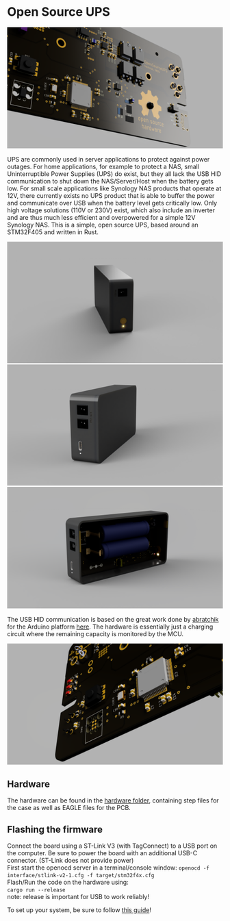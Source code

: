 # Open Source UPS
![pcb view](renders/case_2024-Sep-26_11-06-38PM-000_CustomizedView4918488942_png.png)

UPS are commonly used in server applications to protect against power outages. For home applications, for example to protect a NAS, small Uninterruptible Power Supplies (UPS) do exist, but they all lack the USB HID communication to shut down the NAS/Server/Host when the battery gets low.
For small scale applications like Synology NAS products that operate at 12V, there currently exists no UPS product that is able to buffer the power and communicate over USB when the battery level gets critically low.
Only high voltage solutions (110V or 230V) exist, which also include an inverter and are thus much less efficient and overpowered for a simple 12V Synology NAS.
This is a simple, open source UPS, based around an STM32F405 and written in Rust.

![front view](renders/case_2024-Sep-26_11-04-30PM-000_CustomizedView15204231915_png.png)
![back view](renders/case_2024-Sep-26_11-04-49PM-000_CustomizedView7750723143_png.png)
![inside view](renders/case_2024-Sep-26_11-05-47PM-000_CustomizedView45486052554_png.png)

The USB HID communication is based on the great work done by [abratchik](https://github.com/abratchik) for the Arduino platform [here](https://github.com/abratchik/HIDPowerDevice/tree/master). 
The hardware is essentially just a charging circuit where the remaining capacity is monitored by the MCU.

![pcb view](renders/case_2024-Sep-26_11-07-41PM-000_CustomizedView22188058268_png.png)

## Hardware
The hardware can be found in the [hardware folder](hardware), containing step files for the case as well as EAGLE files for the PCB.

## Flashing the firmware
Connect the board using a ST-Link V3 (with TagConnect) to a USB port on the computer. Be sure to power the board with an
additional USB-C connector. (ST-Link does not provide power)  
First start the openocd server in a terminal/console window:
```openocd -f interface/stlink-v2-1.cfg -f target/stm32f4x.cfg```   
Flash/Run the code on the hardware using:  
```cargo run --release```  
note: release is important for USB to work reliably!

To set up your system, be sure to
follow [this guide](https://docs.rust-embedded.org/discovery/f3discovery/03-setup/index.html)!